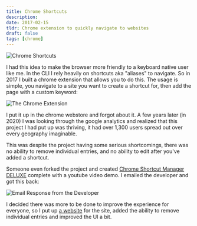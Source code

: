 ```yaml
---
title: Chrome Shortcuts
description:
date: 2017-02-15
tldr: Chrome extension to quickly navigate to websites
draft: false
tags: [chrome]
---
```


![Chrome Shortcuts](/img/chrome_shortcuts.png)

I had this idea to make the browser more friendly to a keyboard native user like me. In the CLI I rely heavily on shortcuts aka "aliases" to navigate. So in 2017 I built a chrome extension that allows you to do this. The usage is simple, you navigate to a site you want to create a shortcut for, then add the page with a custom keyword:

![The Chrome Extension](/img/chrome_extension.png)

I put it up in the chrome webstore and forgot about it. A few years later (in 2020) I was looking through the google analytics and realized that this project I had put up was thriving, it had over 1,300 users spread out over every geography imaginable.

This was despite the project having some serious shortcomings, there was no ability to remove individual entries, and no ability to edit after you've added a shortcut.

Someone even forked the project and created [Chrome Shortcut Manager DELUXE](https://chrome.google.com/webstore/detail/shortcut-manager-deluxe/jmiadifgifojmldfpbcllhljdogkapmk) complete with a youtube video demo. I emailed the developer and got this back:

![Email Response from the Developer](/img/email_developer.png)
 
 I decided there was more to be done to improve the experience for everyone, so I put up [a website](https://sean-smith.github.io/chromeshortcuts/index.html) for the site, added the ability to remove individual entries and improved the UI a bit.
 
